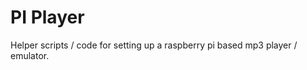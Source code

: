 PI Player
=========

Helper scripts / code for setting up a raspberry pi based mp3 player / emulator.
